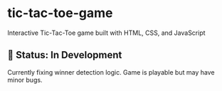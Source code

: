 # tic-tac-toe-game
Interactive Tic-Tac-Toe game built with HTML, CSS, and JavaScript
## 🚧 Status: In Development
Currently fixing winner detection logic. Game is playable but may have minor bugs.
